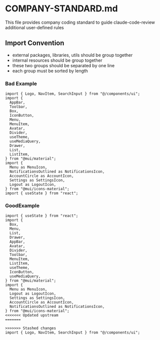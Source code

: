 # COMPANY-STANDARD.md

This file provides company coding standard to guide claude-code-review additional user-defined rules

## Import Convention
- external packages, libraries, utils should be group together
- internal resources should be group together
- these two groups should be separated by one line
- each group must be sorted by length

### Bad Example
```
import { Logo, NavItem, SearchInput } from "@/components/ui";
import {
  AppBar,
  Toolbar,
  Box,
  IconButton,
  Menu,
  MenuItem,
  Avatar,
  Divider,
  useTheme,
  useMediaQuery,
  Drawer,
  List,
  ListItem,
} from "@mui/material";
import {
  Menu as MenuIcon,
  NotificationsOutlined as NotificationsIcon,
  AccountCircle as AccountIcon,
  Settings as SettingsIcon,
  Logout as LogoutIcon,
} from "@mui/icons-material";
import { useState } from "react";
```

### GoodExample
```
import { useState } from "react";
import {
  Box,
  Menu,
  List,
  Drawer,
  AppBar,
  Avatar,
  Divider,
  Toolbar,
  MenuItem,
  ListItem,
  useTheme,
  IconButton,
  useMediaQuery,
} from "@mui/material";
import {
  Menu as MenuIcon,
  Logout as LogoutIcon,
  Settings as SettingsIcon,
  AccountCircle as AccountIcon,
  NotificationsOutlined as NotificationsIcon,
} from "@mui/icons-material";
<<<<<<< Updated upstream
=======

>>>>>>> Stashed changes
import { Logo, NavItem, SearchInput } from "@/components/ui";
```